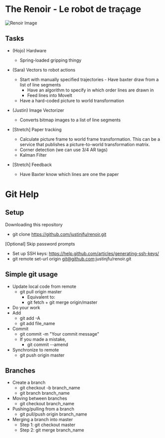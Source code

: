 The Renoir - Le robot de traçage
======

![Renoir Image](http://www.ibiblio.org/wm/paint/auth/renoir/renoir.jpg)


Tasks
------
* (Hojo) Hardware
  * Spring-loaded gripping thingy
* (Sara) Vectors to robot actions
  * Start with manually specified trajectories - Have baxter draw from a list of line segments
    * Have an algorithm to specify in which order lines are drawn in
    * Feed lines into MoveIt
  * Have a hard-coded picture to world transformation
* (Justin) Image Vectorizer 
  * Converts bitmap images to a list of line segments

* [Stretch] Paper tracking
  * Calculate picture frame to world frame transformation. This can be a service that publishes a picture-to-world transformation matrix.
  * Corner detection (we can use 3/4 AR tags)
  * Kalman Filter
* [Stretch] Feedback
  * Have Baxter know which lines are one the paper  


Git Help
======

Setup
----------------
Downloading this repository
  * git clone https://github.com/justinjfu/renoir.git
  
[Optional] Skip password prompts
  * Set up SSH keys: https://help.github.com/articles/generating-ssh-keys/
  * git remote set-url origin git@github.com:justinjfu/renoir.git

Simple git usage
----------------
  * Update local code from remote
    * git pull origin master
      * Equivalent to:
      * git fetch + git merge origin/master
  * Do your work
  * Add 
    * git add -A
    * git add file_name
  * Commit
    * git commit -m "Your commit message"
    * If you made a mistake,
      * git commit --amend
  * Synchronize to remote
    * git push origin master

Branches
----------
  * Create a branch
    * git checkout -b branch_name
    * git branch branch_name
  * Moving between branches
    * git checkout branch_name
  * Pushing/pulling from a branch
    * git pull/push origin branch_name
  * Merging a branch into master
    * Step 1: git checkout master
    * Step 2: git merge branch_name
